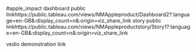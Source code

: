 #apple_impact
dashboard public linkhttps://public.tableau.com/views/NMAppleproduct/Dashboard2?:language=en-GB&:display_count=n&:origin=viz_share_link
story public linkhttps://public.tableau.com/views/NMAppleproductstory/Story1?:language=en-GB&:display_count=n&:origin=viz_share_link

vedio demonstration link

